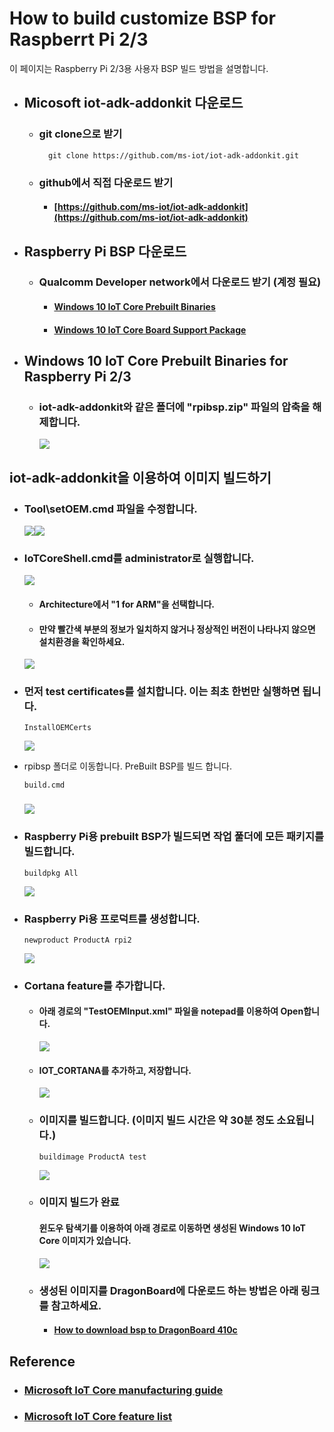 # How to build customize BSP for Raspberrt Pi 2/3

이 페이지는 Raspberry Pi 2/3용 사용자 BSP 빌드 방법을 설명합니다.

* ## Micosoft iot-adk-addonkit 다운로드

  * ### git clone으로 받기

    ```
      git clone https://github.com/ms-iot/iot-adk-addonkit.git
    ```
  * ### github에서 직접 다운로드 받기

    * #### [https://github.com/ms-iot/iot-adk-addonkit](https://github.com/ms-iot/iot-adk-addonkit)
* ## Raspberry Pi BSP 다운로드

  * ### Qualcomm Developer network에서 다운로드 받기 \(계정 필요\)

    * #### [Windows 10 IoT Core Prebuilt Binaries](https://github.com/ms-iot/iot-adk-addonkit/releases/download/RPiBSP/rpibsp.zip)
    * #### [Windows 10 IoT Core Board Support Package](https://github.com/ms-iot/bsp)
* ## Windows 10 IoT Core Prebuilt Binaries for Raspberry Pi 2/3

  * ### iot-adk-addonkit와 같은 폴더에 "rpibsp.zip" 파일의 압축을 해제합니다.

    ![](/assets/rpi3_bsp_build_step_1.png)

## iot-adk-addonkit을 이용하여 이미지 빌드하기

* ### Tool\setOEM.cmd 파일을 수정합니다.

  ![](/assets/rpi3_bsp_build_step_2.png)![](/assets/rpi3_bsp_build_step_3.png)

* ### IoTCoreShell.cmd를 administrator로 실행합니다.

  ![](/assets/rpi3_bsp_build_step_4.png)

  * #### Architecture에서 "1 for ARM"을 선택합니다.
  * #### 만약 빨간색 부분의 정보가 일치하지 않거나 정상적인 버전이 나타나지 않으면 설치환경을 확인하세요.

  ![](/assets/rpi3_bsp_build_step_5.png)

* ### 먼저 test certificates를 설치합니다. 이는 최초 한번만 실행하면 됩니다.

  ```
  InstallOEMCerts
  ```

  ![](/assets/rpi3_bsp_build_step_6.png)

* rpibsp 폴더로 이동합니다. PreBuilt BSP를 빌드 합니다.

  ```
  build.cmd
  ```

  ### ![](/assets/rpi3_bsp_build_step_7.png)

* ### Raspberry Pi용 prebuilt BSP가 빌드되면 작업 풀더에 모든 패키지를 빌드합니다.

  ```
  buildpkg All
  ```

  ![](/assets/rpi3_bsp_build_step_8.png)

* ### Raspberry Pi용 프로덕트를 생성합니다.

  ```
  newproduct ProductA rpi2
  ```

  ![](/assets/rpi3_bsp_build_step_9.png)

* ### Cortana feature를 추가합니다.

  * #### 아래 경로의 "TestOEMInput.xml" 파일을 notepad를 이용하여 Open합니다.

    ![](/assets/rpi3_bsp_build_cortana_step_1.png)

  * #### IOT\_CORTANA를 추가하고, 저장합니다.

    ![](/assets/rpi3_bsp_build_cortana_step_2.png)
    
  * ### 이미지를 빌드합니다. \(이미지 빌드 시간은 약 30분 정도 소요됩니다.\)

    ```
    buildimage ProductA test
    ```
  
    ![](/assets/rpi3_bsp_build_step_10.png)

  * ### 이미지 빌드가 완료

    #### 윈도우 탐색기를 이용하여 아래 경로로 이동하면 생성된 Windows 10 IoT Core 이미지가 있습니다.

    ![](/assets/rpi3_bsp_build_step_11.png)

  * ### 생성된 이미지를 DragonBoard에 다운로드 하는 방법은 아래 링크를 참고하세요.

    * #### [How to download bsp to DragonBoard 410c](../how-to-download-binary.md)

## Reference

* ### [Microsoft IoT Core manufacturing guide](https://docs.microsoft.com/ko-kr/windows-hardware/manufacture/iot/create-a-basic-image?f=255&MSPPError=-2147217396.)
* ### [Microsoft IoT Core feature list](https://inslab.jira.com/wiki/spaces/CWD/pages/190873601/IoT+Core+feature+list)




